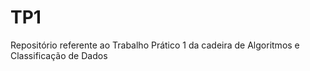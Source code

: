 # TP1
Repositório referente ao Trabalho Prático 1 da cadeira de Algoritmos e Classificação de Dados
